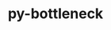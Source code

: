 ---
title: "py-bottleneck"
layout: cache
categories: [package, develop-2023-11-26]
meta: {"versions": ["1.3.7"], "compilers": ["apple-clang@=15.0.0", "gcc@=11.1.0", "gcc@=11.3.0", "gcc@=11.4.0", "gcc@=7.5.0", "gcc@=9.4.0", "oneapi@=2023.2.0"], "oss": ["ubuntu18.04", "ubuntu20.04", "ubuntu22.04", "ventura"], "platforms": ["darwin", "linux"], "targets": ["aarch64", "neoverse_v1", "ppc64le", "x86_64_v3"], "stacks": ["data-vis-sdk", "e4s", "e4s-neoverse_v1", "e4s-oneapi", "e4s-power", "e4s-rocm-external", "ml-darwin-aarch64-mps", "ml-linux-x86_64-cpu", "ml-linux-x86_64-cuda", "ml-linux-x86_64-rocm", "radiuss", "root"], "num_specs": 19, "num_specs_by_stack": {"root": 19, "ml-darwin-aarch64-mps": 1, "radiuss": 1, "e4s-neoverse_v1": 2, "e4s-power": 3, "data-vis-sdk": 2, "e4s-rocm-external": 1, "e4s": 4, "e4s-oneapi": 3, "ml-linux-x86_64-cpu": 3, "ml-linux-x86_64-cuda": 3, "ml-linux-x86_64-rocm": 2}}
spec_details: [{"hash": "cchhbylp6k6bzjavwyzb5gkc3ruqx6ao", "compiler": "apple-clang@=15.0.0", "versions": ["1.3.7"], "os": "ventura", "platform": "darwin", "target": "aarch64", "variants": ["build_system=python_pip"], "stacks": ["root", "ml-darwin-aarch64-mps"], "size": "-", "tarball": "https://binaries.spack.io/develop-2023-11-26/build_cache/darwin-ventura-aarch64/apple-clang-15.0.0/py-bottleneck-1.3.7/darwin-ventura-aarch64-apple-clang-15.0.0-py-bottleneck-1.3.7-cchhbylp6k6bzjavwyzb5gkc3ruqx6ao.spack"}, {"hash": "kxjqornfxwnm4nizsncpjwfgugrfkmkr", "compiler": "gcc@=7.5.0", "versions": ["1.3.7"], "os": "ubuntu18.04", "platform": "linux", "target": "x86_64_v3", "variants": ["build_system=python_pip"], "stacks": ["root", "radiuss"], "size": "-", "tarball": "https://binaries.spack.io/develop-2023-11-26/build_cache/linux-ubuntu18.04-x86_64_v3/gcc-7.5.0/py-bottleneck-1.3.7/linux-ubuntu18.04-x86_64_v3-gcc-7.5.0-py-bottleneck-1.3.7-kxjqornfxwnm4nizsncpjwfgugrfkmkr.spack"}, {"hash": "mp6ml3fl5epqkapccfdmw64x734ntydm", "compiler": "gcc@=11.4.0", "versions": ["1.3.7"], "os": "ubuntu20.04", "platform": "linux", "target": "neoverse_v1", "variants": ["build_system=python_pip"], "stacks": ["root", "e4s-neoverse_v1"], "size": "-", "tarball": "https://binaries.spack.io/develop-2023-11-26/build_cache/linux-ubuntu20.04-neoverse_v1/gcc-11.4.0/py-bottleneck-1.3.7/linux-ubuntu20.04-neoverse_v1-gcc-11.4.0-py-bottleneck-1.3.7-mp6ml3fl5epqkapccfdmw64x734ntydm.spack"}, {"hash": "chdbbr56po2w6kv5zmyvu5hdogwu6dv4", "compiler": "gcc@=11.4.0", "versions": ["1.3.7"], "os": "ubuntu20.04", "platform": "linux", "target": "neoverse_v1", "variants": ["build_system=python_pip"], "stacks": ["root", "e4s-neoverse_v1"], "size": "-", "tarball": "https://binaries.spack.io/develop-2023-11-26/build_cache/linux-ubuntu20.04-neoverse_v1/gcc-11.4.0/py-bottleneck-1.3.7/linux-ubuntu20.04-neoverse_v1-gcc-11.4.0-py-bottleneck-1.3.7-chdbbr56po2w6kv5zmyvu5hdogwu6dv4.spack"}, {"hash": "bg2ojypfycxe7qrbvmiwsso5vetnuxoc", "compiler": "gcc@=9.4.0", "versions": ["1.3.7"], "os": "ubuntu20.04", "platform": "linux", "target": "ppc64le", "variants": ["build_system=python_pip"], "stacks": ["root", "e4s-power"], "size": "-", "tarball": "https://binaries.spack.io/develop-2023-11-26/build_cache/linux-ubuntu20.04-ppc64le/gcc-9.4.0/py-bottleneck-1.3.7/linux-ubuntu20.04-ppc64le-gcc-9.4.0-py-bottleneck-1.3.7-bg2ojypfycxe7qrbvmiwsso5vetnuxoc.spack"}, {"hash": "ysoxrdvtjo2l2bxrnvokjeblyp467ljz", "compiler": "gcc@=9.4.0", "versions": ["1.3.7"], "os": "ubuntu20.04", "platform": "linux", "target": "ppc64le", "variants": ["build_system=python_pip"], "stacks": ["root", "e4s-power"], "size": "-", "tarball": "https://binaries.spack.io/develop-2023-11-26/build_cache/linux-ubuntu20.04-ppc64le/gcc-9.4.0/py-bottleneck-1.3.7/linux-ubuntu20.04-ppc64le-gcc-9.4.0-py-bottleneck-1.3.7-ysoxrdvtjo2l2bxrnvokjeblyp467ljz.spack"}, {"hash": "icaw4sr7trq6oscreqo5tff4w44b2gtp", "compiler": "gcc@=9.4.0", "versions": ["1.3.7"], "os": "ubuntu20.04", "platform": "linux", "target": "ppc64le", "variants": ["build_system=python_pip"], "stacks": ["root", "e4s-power"], "size": "-", "tarball": "https://binaries.spack.io/develop-2023-11-26/build_cache/linux-ubuntu20.04-ppc64le/gcc-9.4.0/py-bottleneck-1.3.7/linux-ubuntu20.04-ppc64le-gcc-9.4.0-py-bottleneck-1.3.7-icaw4sr7trq6oscreqo5tff4w44b2gtp.spack"}, {"hash": "zp7eydqgxr5uxxrszow5ui6fvyk4cjen", "compiler": "gcc@=11.1.0", "versions": ["1.3.7"], "os": "ubuntu20.04", "platform": "linux", "target": "x86_64_v3", "variants": ["build_system=python_pip"], "stacks": ["root", "data-vis-sdk"], "size": "-", "tarball": "https://binaries.spack.io/develop-2023-11-26/build_cache/linux-ubuntu20.04-x86_64_v3/gcc-11.1.0/py-bottleneck-1.3.7/linux-ubuntu20.04-x86_64_v3-gcc-11.1.0-py-bottleneck-1.3.7-zp7eydqgxr5uxxrszow5ui6fvyk4cjen.spack"}, {"hash": "sxvdskpd2eme4xjjyss6fpbnvc2cczi6", "compiler": "gcc@=11.1.0", "versions": ["1.3.7"], "os": "ubuntu20.04", "platform": "linux", "target": "x86_64_v3", "variants": ["build_system=python_pip"], "stacks": ["root", "data-vis-sdk"], "size": "-", "tarball": "https://binaries.spack.io/develop-2023-11-26/build_cache/linux-ubuntu20.04-x86_64_v3/gcc-11.1.0/py-bottleneck-1.3.7/linux-ubuntu20.04-x86_64_v3-gcc-11.1.0-py-bottleneck-1.3.7-sxvdskpd2eme4xjjyss6fpbnvc2cczi6.spack"}, {"hash": "3yaj2txtalcgyohd2t7wts4aihra7myr", "compiler": "gcc@=11.4.0", "versions": ["1.3.7"], "os": "ubuntu20.04", "platform": "linux", "target": "x86_64_v3", "variants": ["build_system=python_pip"], "stacks": ["root", "e4s-rocm-external", "e4s"], "size": "-", "tarball": "https://binaries.spack.io/develop-2023-11-26/build_cache/linux-ubuntu20.04-x86_64_v3/gcc-11.4.0/py-bottleneck-1.3.7/linux-ubuntu20.04-x86_64_v3-gcc-11.4.0-py-bottleneck-1.3.7-3yaj2txtalcgyohd2t7wts4aihra7myr.spack"}, {"hash": "at2lums57co6zh3s3dp7y6glleih45b5", "compiler": "gcc@=11.4.0", "versions": ["1.3.7"], "os": "ubuntu20.04", "platform": "linux", "target": "x86_64_v3", "variants": ["build_system=python_pip"], "stacks": ["root", "e4s"], "size": "-", "tarball": "https://binaries.spack.io/develop-2023-11-26/build_cache/linux-ubuntu20.04-x86_64_v3/gcc-11.4.0/py-bottleneck-1.3.7/linux-ubuntu20.04-x86_64_v3-gcc-11.4.0-py-bottleneck-1.3.7-at2lums57co6zh3s3dp7y6glleih45b5.spack"}, {"hash": "5leqejkgp3jejhdw5dafz7kbnavzv6ij", "compiler": "gcc@=11.4.0", "versions": ["1.3.7"], "os": "ubuntu20.04", "platform": "linux", "target": "x86_64_v3", "variants": ["build_system=python_pip"], "stacks": ["root", "e4s"], "size": "-", "tarball": "https://binaries.spack.io/develop-2023-11-26/build_cache/linux-ubuntu20.04-x86_64_v3/gcc-11.4.0/py-bottleneck-1.3.7/linux-ubuntu20.04-x86_64_v3-gcc-11.4.0-py-bottleneck-1.3.7-5leqejkgp3jejhdw5dafz7kbnavzv6ij.spack"}, {"hash": "4ohjzi3faygwmfos2dynhaaol6mg36ef", "compiler": "gcc@=11.4.0", "versions": ["1.3.7"], "os": "ubuntu20.04", "platform": "linux", "target": "x86_64_v3", "variants": ["build_system=python_pip"], "stacks": ["root", "e4s"], "size": "-", "tarball": "https://binaries.spack.io/develop-2023-11-26/build_cache/linux-ubuntu20.04-x86_64_v3/gcc-11.4.0/py-bottleneck-1.3.7/linux-ubuntu20.04-x86_64_v3-gcc-11.4.0-py-bottleneck-1.3.7-4ohjzi3faygwmfos2dynhaaol6mg36ef.spack"}, {"hash": "7dnulrxmd3qwncyagmjffubp32u7gzov", "compiler": "oneapi@=2023.2.0", "versions": ["1.3.7"], "os": "ubuntu20.04", "platform": "linux", "target": "x86_64_v3", "variants": ["build_system=python_pip"], "stacks": ["root", "e4s-oneapi"], "size": "-", "tarball": "https://binaries.spack.io/develop-2023-11-26/build_cache/linux-ubuntu20.04-x86_64_v3/oneapi-2023.2.0/py-bottleneck-1.3.7/linux-ubuntu20.04-x86_64_v3-oneapi-2023.2.0-py-bottleneck-1.3.7-7dnulrxmd3qwncyagmjffubp32u7gzov.spack"}, {"hash": "purpcspeckoveayll4hcfu62gnqm7dbq", "compiler": "oneapi@=2023.2.0", "versions": ["1.3.7"], "os": "ubuntu20.04", "platform": "linux", "target": "x86_64_v3", "variants": ["build_system=python_pip"], "stacks": ["root", "e4s-oneapi"], "size": "-", "tarball": "https://binaries.spack.io/develop-2023-11-26/build_cache/linux-ubuntu20.04-x86_64_v3/oneapi-2023.2.0/py-bottleneck-1.3.7/linux-ubuntu20.04-x86_64_v3-oneapi-2023.2.0-py-bottleneck-1.3.7-purpcspeckoveayll4hcfu62gnqm7dbq.spack"}, {"hash": "iwm7a2r6a6t3hiv5lty7uskn3zkb5zj2", "compiler": "oneapi@=2023.2.0", "versions": ["1.3.7"], "os": "ubuntu20.04", "platform": "linux", "target": "x86_64_v3", "variants": ["build_system=python_pip"], "stacks": ["root", "e4s-oneapi"], "size": "-", "tarball": "https://binaries.spack.io/develop-2023-11-26/build_cache/linux-ubuntu20.04-x86_64_v3/oneapi-2023.2.0/py-bottleneck-1.3.7/linux-ubuntu20.04-x86_64_v3-oneapi-2023.2.0-py-bottleneck-1.3.7-iwm7a2r6a6t3hiv5lty7uskn3zkb5zj2.spack"}, {"hash": "s6lipdstijtkbgn345i4yomw7bsp3c2i", "compiler": "gcc@=11.3.0", "versions": ["1.3.7"], "os": "ubuntu22.04", "platform": "linux", "target": "x86_64_v3", "variants": ["build_system=python_pip"], "stacks": ["root", "ml-linux-x86_64-cpu", "ml-linux-x86_64-cuda"], "size": "-", "tarball": "https://binaries.spack.io/develop-2023-11-26/build_cache/linux-ubuntu22.04-x86_64_v3/gcc-11.3.0/py-bottleneck-1.3.7/linux-ubuntu22.04-x86_64_v3-gcc-11.3.0-py-bottleneck-1.3.7-s6lipdstijtkbgn345i4yomw7bsp3c2i.spack"}, {"hash": "fzvyuhp4vipi6nmzpezbytil4llzyn56", "compiler": "gcc@=11.3.0", "versions": ["1.3.7"], "os": "ubuntu22.04", "platform": "linux", "target": "x86_64_v3", "variants": ["build_system=python_pip"], "stacks": ["root", "ml-linux-x86_64-cpu", "ml-linux-x86_64-rocm", "ml-linux-x86_64-cuda"], "size": "-", "tarball": "https://binaries.spack.io/develop-2023-11-26/build_cache/linux-ubuntu22.04-x86_64_v3/gcc-11.3.0/py-bottleneck-1.3.7/linux-ubuntu22.04-x86_64_v3-gcc-11.3.0-py-bottleneck-1.3.7-fzvyuhp4vipi6nmzpezbytil4llzyn56.spack"}, {"hash": "2y22fpnquvqpll5jubl2jkrjqoyhpgtd", "compiler": "gcc@=11.3.0", "versions": ["1.3.7"], "os": "ubuntu22.04", "platform": "linux", "target": "x86_64_v3", "variants": ["build_system=python_pip"], "stacks": ["root", "ml-linux-x86_64-cpu", "ml-linux-x86_64-rocm", "ml-linux-x86_64-cuda"], "size": "-", "tarball": "https://binaries.spack.io/develop-2023-11-26/build_cache/linux-ubuntu22.04-x86_64_v3/gcc-11.3.0/py-bottleneck-1.3.7/linux-ubuntu22.04-x86_64_v3-gcc-11.3.0-py-bottleneck-1.3.7-2y22fpnquvqpll5jubl2jkrjqoyhpgtd.spack"}]
---
